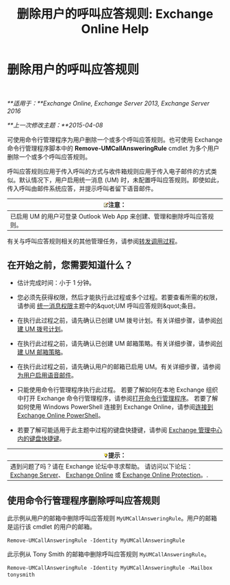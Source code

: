 ﻿---
title: '删除用户的呼叫应答规则: Exchange Online Help'
TOCTitle: 删除用户的呼叫应答规则
ms:assetid: 1da3c5bc-7227-4b37-96f6-67ceefc084d5
ms:mtpsurl: https://technet.microsoft.com/zh-cn/library/JJ898497(v=EXCHG.150)
ms:contentKeyID: 51408203
ms.date: 05/23/2018
mtps_version: v=EXCHG.150
ms.translationtype: MT
---

# 删除用户的呼叫应答规则

 

_**适用于：**Exchange Online, Exchange Server 2013, Exchange Server 2016_

_**上一次修改主题：**2015-04-08_

可使用命令行管理程序为用户删除一个或多个呼叫应答规则。也可使用 Exchange 命令行管理程序脚本中的 **Remove-UMCallAnsweringRule** cmdlet 为多个用户删除一个或多个呼叫应答规则。

呼叫应答规则应用于传入呼叫的方式与收件箱规则应用于传入电子邮件的方式类似。默认情况下，用户启用统一消息 (UM) 时，未配置呼叫应答规则。即使如此，传入呼叫由邮件系统应答，并提示呼叫者留下语音邮件。

<table>
<thead>
<tr class="header">
<th><img src="images/Bb124558.note(EXCHG.150).gif" title="注意" alt="注意" />注意：</th>
</tr>
</thead>
<tbody>
<tr class="odd">
<td>已启用 UM 的用户可登录 Outlook Web App 来创建、管理和删除呼叫应答规则。</td>
</tr>
</tbody>
</table>


有关与呼叫应答规则相关的其他管理任务，请参阅[转发调用过程](forwarding-calls-procedures-exchange-2013-help.md)。

## 在开始之前，您需要知道什么？

  - 估计完成时间：小于 1 分钟。

  - 您必须先获得权限，然后才能执行此过程或多个过程。若要查看所需的权限，请参阅 [统一消息权限](unified-messaging-permissions-exchange-2013-help.md)主题中的\&quot;UM 呼叫应答规则\&quot;条目。

  - 在执行此过程之前，请先确认已创建 UM 拨号计划。有关详细步骤，请参阅[创建 UM 拨号计划](create-a-um-dial-plan-exchange-2013-help.md)。

  - 在执行此过程之前，请先确认已创建 UM 邮箱策略。有关详细步骤，请参阅[创建 UM 邮箱策略](create-a-um-mailbox-policy-exchange-2013-help.md)。

  - 在执行此过程之前，请先确认用户的邮箱已启用 UM。有关详细步骤，请参阅[为用户启用语音邮件](enable-a-user-for-voice-mail-exchange-2013-help.md)。

  - 只能使用命令行管理程序执行此过程。 若要了解如何在本地 Exchange 组织中打开 Exchange 命令行管理程序，请参阅[打开命令行管理程序](https://technet.microsoft.com/zh-cn/library/dd638134\(v=exchg.150\))。 若要了解如何使用 Windows PowerShell 连接到 Exchange Online，请参阅[连接到 Exchange Online PowerShell](https://go.microsoft.com/fwlink/p/?linkid=396554)。

  - 若要了解可能适用于此主题中过程的键盘快捷键，请参阅 [Exchange 管理中心内的键盘快捷键](keyboard-shortcuts-in-the-exchange-admin-center-exchange-online-protection-help.md)。

<table>
<thead>
<tr class="header">
<th><img src="images/Bb124558.tip(EXCHG.150).gif" title="提示" alt="提示" />提示：</th>
</tr>
</thead>
<tbody>
<tr class="odd">
<td>遇到问题了吗？请在 Exchange 论坛中寻求帮助。 请访问以下论坛：<a href="https://go.microsoft.com/fwlink/p/?linkid=60612">Exchange Server</a>、 <a href="https://go.microsoft.com/fwlink/p/?linkid=267542">Exchange Online</a> 或 <a href="https://go.microsoft.com/fwlink/p/?linkid=285351">Exchange Online Protection</a>。.</td>
</tr>
</tbody>
</table>


## 使用命令行管理程序删除呼叫应答规则

此示例从用户的邮箱中删除呼叫应答规则 `MyUMCallAnsweringRule`。用户的邮箱是运行该 cmdlet 的用户的邮箱。

    Remove-UMCallAnsweringRule -Identity MyUMCallAnsweringRule

此示例从 Tony Smith 的邮箱中删除呼叫应答规则 `MyUMCallAnsweringRule`。

    Remove-UMCallAnsweringRule -Identity MyUMCallAnsweringRule -Mailbox tonysmith

